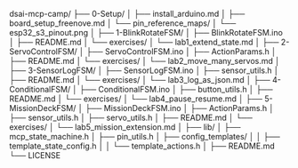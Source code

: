 dsai-mcp-camp/
├── 0-Setup/
│   ├── install_arduino.md
│   ├── board_setup_freenove.md
│   └── pin_reference_maps/
│       └── esp32_s3_pinout.png
│
├── 1-BlinkRotateFSM/
│   ├── BlinkRotateFSM.ino
│   ├── README.md
│   └── exercises/
│       └── lab1_extend_state.md
│
├── 2-ServoControlFSM/
│   ├── ServoControlFSM.ino
│   ├── ActionParams.h
│   ├── README.md
│   └── exercises/
│       └── lab2_move_many_servos.md
│
├── 3-SensorLogFSM/
│   ├── SensorLogFSM.ino
│   ├── sensor_utils.h
│   ├── README.md
│   └── exercises/
│       └── lab3_log_as_json.md
│
├── 4-ConditionalFSM/
│   ├── ConditionalFSM.ino
│   ├── button_utils.h
│   ├── README.md
│   └── exercises/
│       └── lab4_pause_resume.md
│
├── 5-MissionDeckFSM/
│   ├── MissionDeckFSM.ino
│   ├── ActionParams.h
│   ├── sensor_utils.h
│   ├── servo_utils.h
│   ├── README.md
│   └── exercises/
│       └── lab5_mission_extension.md
│
├── lib/
│   ├── mcp_state_machine.h
│   ├── pin_utils.h
│   ├── config_templates/
│   │   ├── template_state_config.h
│   │   └── template_actions.h
│
├── README.md
└── LICENSE
